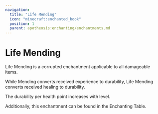 ```yaml
---
navigation:
  title: "Life Mending"
  icon: "minecraft:enchanted_book"
  position: 1
  parent: apotheosis:enchanting/enchantments.md
---
```


# Life Mending

<Color id="dark_red">Life Mending</Color> is a corrupted enchantment applicable to all damageable items.

While <Color id="blue">Mending</Color> converts received experience to durability, <Color id="dark_red">Life Mending</Color> converts received healing to durability.

The durability per health point increases with level.

Additionally, this enchantment can be found in the Enchanting Table.

